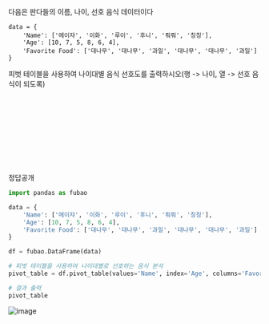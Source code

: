 다음은 판다들의 이름, 나이, 선호 음식 데이터이다
```
data = {
    'Name': ['메이쟈', '이화', '루이', '후니', '뤄뤄', '칭칭'],
    'Age': [10, 7, 5, 8, 6, 4],
    'Favorite Food': ['대나무', '대나무', '과일', '대나무', '대나무', '과일']
}
```
피벗 테이블을 사용하여 나이대별 음식 선호도를 출력하시오(행 -> 나이, 열 -> 선호 음식이 되도록)
<br/>
<br/><br/><br/><br/><br/><br/><br/><br/><br/>


정답공개
``` python
import pandas as fubao

data = {
    'Name': ['메이쟈', '이화', '루이', '후니', '뤄뤄', '칭칭'],
    'Age': [10, 7, 5, 8, 6, 4],
    'Favorite Food': ['대나무', '대나무', '과일', '대나무', '대나무', '과일']
}

df = fubao.DataFrame(data)

# 피벗 테이블을 사용하여 나이대별로 선호하는 음식 분석
pivot_table = df.pivot_table(values='Name', index='Age', columns='Favorite Food', aggfunc='count')

# 결과 출력
pivot_table
```
![image](https://github.com/user-attachments/assets/15c605ad-2796-4090-8b77-5bd4a6d09719)
